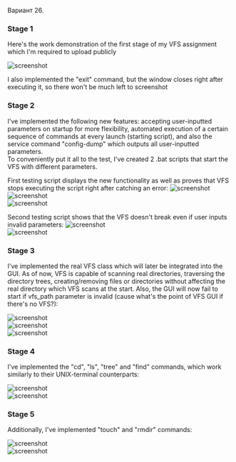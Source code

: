 Вариант 26.
<h3>Stage 1</h3>
Here's the work demonstration of the first stage of my VFS assignment which I'm required to upload publicly<br>

![screenshot](/demo_screenshots/stage_1.png?raw=true)<br>

I also implemented the "exit" command, but the window closes right after executing it, so there won't be much left to screenshot

<h3>Stage 2</h3>
I've implemented the following new features: accepting user-inputted parameters on startup for more flexibility, automated execution of a certain sequence of commands at every launch (starting script), and also the service command "config-dump" which outputs all user-inputted parameters.<br>
To conveniently put it all to the test, I've created 2 .bat scripts that start the VFS with different parameters.

First testing script displays the new functionality as well as proves that VFS stops executing the script right after catching an error: 
![screenshot](/demo_screenshots/stage_2.1.png?raw=true)<br>
![screenshot](/demo_screenshots/stage_2.2.png?raw=true)<br>
![screenshot](/demo_screenshots/stage_2.3.png?raw=true)<br>

Second testing script shows that the VFS doesn't break even if user inputs invalid parameters:
![screenshot](/demo_screenshots/stage_2.4.png?raw=true)<br>
![screenshot](/demo_screenshots/stage_2.5.png?raw=true)<br>

<h3>Stage 3</h3>
I've implemented the real VFS class which will later be integrated into the GUI. As of now, VFS is capable of scanning real directories, traversing the directory trees, creating/removing files or directories without affecting the real directory which VFS scans at the start. Also, the GUI will now fail to start if vfs_path parameter is invalid (cause what's the point of VFS GUI if there's no VFS?):

![screenshot](/demo_screenshots/stage_3_1.jpg?raw=true)<br>
![screenshot](/demo_screenshots/stage_3_2.jpg?raw=true)<br>
![screenshot](/demo_screenshots/stage_3_3.jpg?raw=true)<br>

<h3>Stage 4</h3>
I've implemented the "cd", "ls", "tree" and "find" commands, which work similarly to their UNIX-terminal counterparts:

![screenshot](/demo_screenshots/stage_4_1.png?raw=true)<br>
![screenshot](/demo_screenshots/stage_4_2.png?raw=true)<br>

<h3>Stage 5</h3>
Additionally, I've implemented "touch" and "rmdir" commands:

![screenshot](/demo_screenshots/stage_5_1.png?raw=true)<br>
![screenshot](/demo_screenshots/stage_5_2.png?raw=true)<br>
